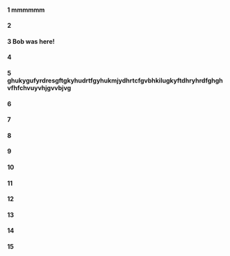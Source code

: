 #### 1 mmmmmm
#### 2
#### 3 Bob was here!
#### 4
#### 5 ghukygufyrdresgftgkyhudrtfgyhukmjydhrtcfgvbhkilugkyftdhryhrdfghghvfhfchvuyvhjgvvbjvg
#### 6
#### 7
#### 8
#### 9
#### 10
#### 11
#### 12
#### 13
#### 14
#### 15